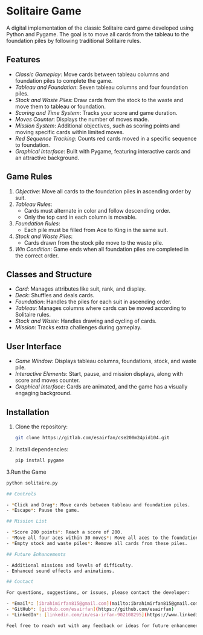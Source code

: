 # Solitaire Game

A digital implementation of the classic Solitaire card game developed using Python and Pygame. The goal is to move all cards from the tableau to the foundation piles by following traditional Solitaire rules.

## Features

- *Classic Gameplay*: Move cards between tableau columns and foundation piles to complete the game.
- *Tableau and Foundation*: Seven tableau columns and four foundation piles.
- *Stock and Waste Piles*: Draw cards from the stock to the waste and move them to tableau or foundation.
- *Scoring and Time System*: Tracks your score and game duration.
- *Moves Counter*: Displays the number of moves made.
- *Mission System*: Additional objectives, such as scoring points and moving specific cards within limited moves.
- *Red Sequence Tracking*: Counts red cards moved in a specific sequence to foundation.
- *Graphical Interface*: Built with Pygame, featuring interactive cards and an attractive background.

## Game Rules

1. *Objective*: Move all cards to the foundation piles in ascending order by suit.
2. *Tableau Rules*:
   - Cards must alternate in color and follow descending order.
   - Only the top card in each column is movable.
3. *Foundation Rules*:
   - Each pile must be filled from Ace to King in the same suit.
4. *Stock and Waste Piles*:
   - Cards drawn from the stock pile move to the waste pile.
5. *Win Condition*: Game ends when all foundation piles are completed in the correct order.

## Classes and Structure

- *Card*: Manages attributes like suit, rank, and display.
- *Deck*: Shuffles and deals cards.
- *Foundation*: Handles the piles for each suit in ascending order.
- *Tableau*: Manages columns where cards can be moved according to Solitaire rules.
- *Stock and Waste*: Handles drawing and cycling of cards.
- *Mission*: Tracks extra challenges during gameplay.

## User Interface

- *Game Window*: Displays tableau columns, foundations, stock, and waste pile.
- *Interactive Elements*: Start, pause, and mission displays, along with score and moves counter.
- *Graphical Interface*: Cards are animated, and the game has a visually engaging background.

## Installation

1. Clone the repository:
   ```bash
   git clone https://gitlab.com/esairfan/cse200m24pid104.git
   
2. Install dependencies:
   ```bash
   pip install pygame

3.Run the Game 
   ```bash
   python solitaire.py

## Controls

- *Click and Drag*: Move cards between tableau and foundation piles.
- *Escape*: Pause the game.

## Mission List

- *Score 200 points*: Reach a score of 200.
- *Move all four aces within 30 moves*: Move all aces to the foundation early.
- *Empty stock and waste piles*: Remove all cards from these piles.

## Future Enhancements

- Additional missions and levels of difficulty.
- Enhanced sound effects and animations.

## Contact

For questions, suggestions, or issues, please contact the developer:

- *Email*: [ibrahimirfan815@gmail.com](mailto:ibrahimirfan815@gmail.com)
- *GitHub*: [github.com/esairfan](https://github.com/esairfan)
- *LinkedIn*: [linkedin.com/in/esa-irfan-902108295](https://www.linkedin.com/in/esa-irfan-902108295)

Feel free to reach out with any feedback or ideas for future enhancements!

